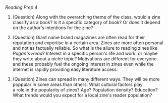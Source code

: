 _Reading Prep 4_

1. (Question) Along with the overarching theme of the class, would a zine classify as a book? Is it a specific category of book? 
Or does it depend on the author's intentions for the zine? 

2. (Question) Giant name brand magazines are often read for their reputation and expertise in a certain area. Zines are more often
personal and not as factually reliable. So what is the allure to reading zines like *Pagan's Head*? Interest in a specific person's life
and work, or maybe they write about a niche topic? Motivations are different for everyone and these probably fuel the ongoing interest
in zines even while the internet is rapidly providing easy literature access. 

3. (Question) Zines can spread in many different ways. They will be more poppular in some areas than others. What cultural factors play  
a role in the popularity of zines? Age? Population density? Education? What trends would you expect for a local zine's reader population?

